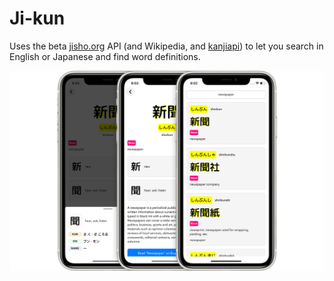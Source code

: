 # Ji-kun

Uses the beta [jisho.org](https://www.jisho.org/) API (and Wikipedia, and [kanjiapi](https://kanjiapi.dev/)) to let you search in English or Japanese and find word definitions.

![screenshots](https://github.com/alexmcmillan1/JISHO/blob/master/jishotrio.png)
